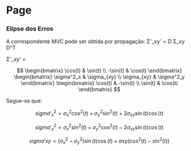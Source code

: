 # Page

### Elipse dos Erros

A correspondente MVC pode ser obtida por propagação: Σ'\_xy' = D Σ\_xy D^T

Σ'\_xy' =

$$
\begin{bmatrix} \cos(t) & \sin(t) \\ -\sin(t) & \cos(t) \end{bmatrix} \begin{bmatrix} \sigma^2_x & \sigma_{xy} \\ \sigma_{xy} & \sigma^2_y \end{bmatrix} \begin{bmatrix} \cos(t) & -\sin(t) \\ \sin(t) & \cos(t) \end{bmatrix}
$$

Segue-se que:

$$sigma'^2_x = \sigma^2_x \cos^2(t) + \sigma^2_y \sin^2(t) + 2\sigma_{xy} \sin(t)\cos(t)$$

$$sigma'^2_y = \sigma^2_x \sin^2(t) + \sigma^2_y \cos^2(t) - 2\sigma_{xy} \sin(t)\cos(t)$$

$$sigma'{xy} = (\sigma^2_x - \sigma^2_y) \sin(t)\cos(t) + \sigma{xy} (\cos^2(t) - \sin^2(t))$$
